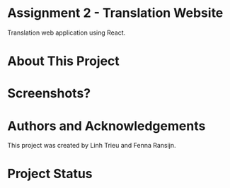 # Assignment 2 - Translation Website

Translation web application using React.

# About This Project

# Screenshots?

# Authors and Acknowledgements
This project was created by Linh Trieu and Fenna Ransijn. 

# Project Status